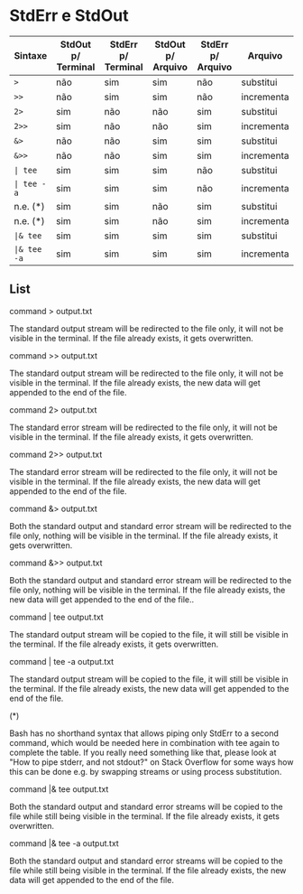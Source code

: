 # StdErr e StdOut

| Sintaxe        | StdOut p/ Terminal | StdErr p/ Terminal | StdOut p/ Arquivo | StdErr p/ Arquivo | Arquivo    |
| -------------- | ------------------ | ------------------ | ----------------- | ----------------- | ---------- |
| ``>``          | não                | sim                | sim               | não               | substitui  |
| ``>>``         | não                | sim                | sim               | não               | incrementa |
| ``2>``         | sim                | não                | não               | sim               | substitui  |
| ``2>>``        | sim                | não                | não               | sim               | incrementa |
| ``&>``         | não                | não                | sim               | sim               | substitui  |
| ``&>>``        | não                | não                | sim               | sim               | incrementa |
| ``\| tee``     | sim                | sim                | sim               | não               | substitui  |
| ``\| tee -a``  | sim                | sim                | sim               | não               | incrementa |
| n.e. (*)       | sim                | sim                | não               | sim               | substitui  |
| n.e. (*)       | sim                | sim                | não               | sim               | incrementa |
| ``\|& tee``    | sim                | sim                | sim               | sim               | substitui  |
| ``\|& tee -a`` | sim                | sim                | sim               | sim               | incrementa |

## List

command > output.txt

The standard output stream will be redirected to the file only, it will not be visible in the terminal. If the file already exists, it gets overwritten.

command >> output.txt

The standard output stream will be redirected to the file only, it will not be visible in the terminal. If the file already exists, the new data will get appended to the end of the file.

command 2> output.txt

The standard error stream will be redirected to the file only, it will not be visible in the terminal. If the file already exists, it gets overwritten.

command 2>> output.txt

The standard error stream will be redirected to the file only, it will not be visible in the terminal. If the file already exists, the new data will get appended to the end of the file.

command &> output.txt

Both the standard output and standard error stream will be redirected to the file only, nothing will be visible in the terminal. If the file already exists, it gets overwritten.

command &>> output.txt

Both the standard output and standard error stream will be redirected to the file only, nothing will be visible in the terminal. If the file already exists, the new data will get appended to the end of the file..

command | tee output.txt

The standard output stream will be copied to the file, it will still be visible in the terminal. If the file already exists, it gets overwritten.

command | tee -a output.txt

The standard output stream will be copied to the file, it will still be visible in the terminal. If the file already exists, the new data will get appended to the end of the file.

(*)

Bash has no shorthand syntax that allows piping only StdErr to a second command, which would be needed here in combination with tee again to complete the table. If you really need something like that, please look at "How to pipe stderr, and not stdout?" on Stack Overflow for some ways how this can be done e.g. by swapping streams or using process substitution.

command |& tee output.txt

Both the standard output and standard error streams will be copied to the file while still being visible in the terminal. If the file already exists, it gets overwritten.

command |& tee -a output.txt

Both the standard output and standard error streams will be copied to the file while still being visible in the terminal. If the file already exists, the new data will get appended to the end of the file.
